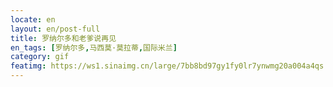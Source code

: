 ```yaml
---
locate: en
layout: en/post-full
title: 罗纳尔多和老爹说再见
en_tags: [罗纳尔多,马西莫·莫拉蒂,国际米兰]
category: gif
featimg: https://ws1.sinaimg.cn/large/7bb8bd97gy1fy0lr7ynwmg20a004a4qs.gif
---
```

